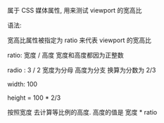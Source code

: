 属于 CSS 媒体属性, 用来测试 viewport 的宽高比

语法:

宽高比属性被指定为 ratio 来代表 viewport 的宽高比

ratio: 宽度 / 高度 宽度和高度都因为正整数

radio : 3 / 2 宽度为分母 高度为分支 换算为分数为 2/3

width: 100

height = 100 \* 2/3

按照宽度 去计算等比例的高度. 高度的值是 宽度 \* ratio
